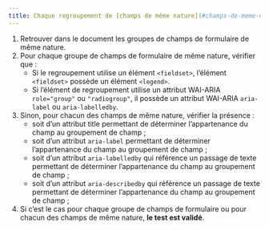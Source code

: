 ```yaml
---
title: Chaque regroupement de [champs de même nature](#champs-de-meme-nature) possède-t-il une [légende](#legende) ?
---
```


1. Retrouver dans le document les groupes de champs de formulaire de même nature.
2. Pour chaque groupe de champs de formulaire de même nature, vérifier que :
   - Si le regroupement utilise un élément `<fieldset>`, l’élément `<fieldset>` possède un élément `<legend>`.
   - Si l’élément de regroupement utilise un attribut WAI-ARIA `role="group"` ou `"radiogroup"`, il possède un attribut WAI-ARIA `aria-label` ou `aria-labelledby`.
3. Sinon, pour chacun des champs de même nature, vérifier la présence :
   - soit d’un attribut title permettant de déterminer l’appartenance du champ au groupement de champ ;
   - soit d’un attribut `aria-label` permettant de déterminer l’appartenance du champ au groupement de champ ;
   - soit d’un attribut `aria-labelledby` qui référence un passage de texte permettant de déterminer l’appartenance du champ au groupement de champ ;
   - soit d’un attribut `aria-describedby` qui référence un passage de texte permettant de déterminer l’appartenance du champ au groupement de champ ;
4. Si c’est le cas pour chaque groupe de champs de formulaire ou pour chacun des champs de même nature, **le test est validé**.
